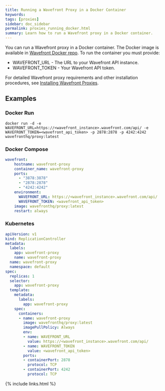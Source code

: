 ```yaml
---
title: Running a Wavefront Proxy in a Docker Container
keywords:
tags: [proxies]
sidebar: doc_sidebar
permalink: proxies_running_docker.html
summary: Learn how to run a Wavefront proxy in a Docker container.
---
```

You can run a Wavefront proxy in a Docker container. The Docker image is available in [Wavefront Docker repo](https://hub.docker.com/r/wavefronthq/proxy/). To run the container you must provide:

- WAVEFRONT_URL - The URL to your Wavefront API instance.
- WAVEFRONT_TOKEN - Your Wavefront API token.

For detailed Wavefront proxy requirements and other installation procedures, see [Installing Wavefront Proxies](proxies_installing).

## Examples

### Docker Run

```shell
docker run -d -e WAVEFRONT_URL=https://<wavefront_instance>.wavefront.com/api/ -e WAVEFRONT_TOKEN=<wavefront_api_token> -p 2878:2878 -p 4242:4242 wavefronthq/proxy:latest  
```

### Docker Compose

```yaml
wavefront:  
    hostname: wavefront-proxy  
    container_name: wavefront-proxy  
    ports:  
      - "3878:3878"  
      - "2878:2878"  
      - "4242:4242"  
    environment:  
      WAVEFRONT_URL: https://<wavefront_instance>.wavefront.com/api/  
      WAVEFRONT_TOKEN: <wavefront_api_token>  
    image: wavefronthq/proxy:latest  
    restart: always
```

### Kubernetes

```yaml
apiVersion: v1  
kind: ReplicationController  
metadata:  
  labels:  
    app: wavefront-proxy  
    name: wavefront-proxy  
  name: wavefront-proxy  
  namespace: default  
spec:  
  replicas: 1  
  selector:  
    app: wavefront-proxy  
  template:  
    metadata:  
      labels:  
        app: wavefront-proxy  
    spec:  
      containers:  
      - name: wavefront-proxy  
        image: wavefronthq/proxy:latest  
        imagePullPolicy: Always  
        env:  
        - name: WAVEFRONT_URL  
          value: https://<wavefront_instance>.wavefront.com/api/  
        - name: WAVEFRONT_TOKEN  
          value: <wavefront_api_token>
        ports:  
        - containerPort: 2878  
          protocol: TCP  
        - containerPort: 4242  
          protocol: TCP  
```
{% include links.html %}
